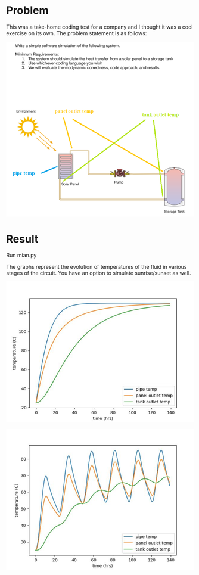 # Problem

This was a take-home coding test for a company and I thought it was a cool exercise on its own. The problem statement is as follows:

![](3.png)

# Result

Run mian.py

The graphs represent the evolution of temperatures of the fluid in various stages of the circuit. You have an option to simulate sunrise/sunset as well.


![](1.JPG)

![](2.JPG)
